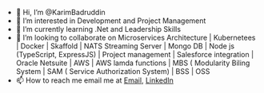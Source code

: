 - 👋 Hi, I’m @KarimBadruddin
- 👀 I’m interested in Development and Project Management
- 🌱 I’m currently learning .Net and Leadership Skills
- 💞️ I’m looking to collaborate on Microservices Architecture | Kubernetees | Docker | Skaffold | NATS Streaming Server | Mongo DB | Node js (TypeScript, ExpressJS) | Project management | Salesforce integration | Oracle Netsuite | AWS | AWS lamda functions | MBS ( Modularity Biling System | SAM ( Service Authorization System) | BSS | OSS
- 📫 How to reach me email me at [Email](mailto:samnani.karim92@gmail.com), [LinkedIn](https://www.linkedin.com/in/karimbadruddin/)

<!---
MaxSamnani/MaxSamnani is a ✨ special ✨ repository because its `README.md` (this file) appears on your GitHub profile.
You can click the Preview link to take a look at your changes.
--->

